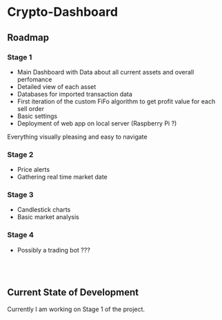 # Crypto-Dashboard

## Roadmap

### Stage 1

- Main Dashboard with Data about all current assets and overall perfomance
- Detailed view of each asset
- Databases for imported transaction data
- First iteration of the custom FiFo algorithm to get profit value for each sell order
- Basic settings
- Deployment of web app on local server (Raspberry Pi ?)

Everything visually pleasing and easy to navigate

### Stage 2

- Price alerts
- Gathering real time market date

### Stage 3

- Candlestick charts
- Basic market analysis

### Stage 4

- Possibly a trading bot ???

<br><br>

## Current State of Development

Currently I am working on Stage 1 of the project. 


